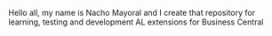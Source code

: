 Hello all, my name is Nacho Mayoral and I create that repository for learning, testing and development AL extensions for Business Central